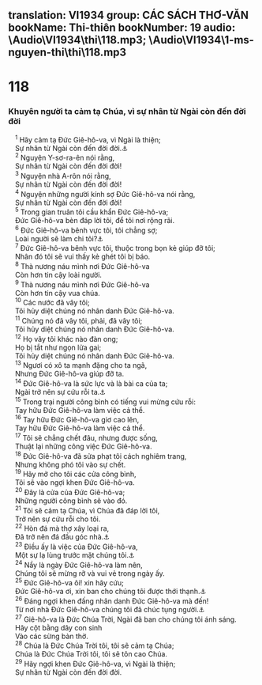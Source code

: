 translation: VI1934
group: CÁC SÁCH THƠ-VĂN
bookName: Thi-thiên 
bookNumber: 19
audio: \Audio\VI1934\thi\118.mp3; \Audio\VI1934\1-ms-nguyen-thi\thi\118.mp3
-------

<div class="title"><h1>118</h1><h3>Khuyên người ta cảm tạ Chúa, vì sự nhân từ Ngài còn đến đời đời</h3></div>
<span class="verse thi_118_1"> <sup>1</sup> Hãy cảm tạ Đức Giê-hô-va, vì Ngài là thiện; <br/> Sự nhân từ Ngài còn đến đời đời.<a data-toggle="tooltip" data-placement="bottom" title="1Su 16:34; 2Su 5:13; 7:3; Exo 3:11; Thi 100:5; 106:1; 107:1; 136:1; Gie 33:11">⚓</a><br/></span>
<span class="verse thi_118_2"> <sup>2</sup> Nguyện Y-sơ-ra-ên nói rằng, <br/> Sự nhân từ Ngài còn đến đời đời! <br/></span>
<span class="verse thi_118_3"> <sup>3</sup> Nguyện nhà A-rôn nói rằng, <br/> Sự nhân từ Ngài còn đến đời đời! <br/></span>
<span class="verse thi_118_4"> <sup>4</sup> Nguyện những người kính sợ Đức Giê-hô-va nói rằng, <br/> Sự nhân từ Ngài còn đến đời đời! <br/></span>
<span class="verse thi_118_5"> <sup>5</sup> Trong gian truân tôi cầu khẩn Đức Giê-hô-va; <br/> Đức Giê-hô-va bèn đáp lời tôi, để tôi nơi rộng rãi. <br/></span>
<span class="verse thi_118_6"> <sup>6</sup> Đức Giê-hô-va bênh vực tôi, tôi chẳng sợ; <br/> Loài người sẽ làm chi tôi?<a data-toggle="tooltip" data-placement="bottom" title="He 13:6">⚓</a><br/></span>
<span class="verse thi_118_7"> <sup>7</sup> Đức Giê-hô-va bênh vực tôi, thuộc trong bọn kẻ giúp đỡ tôi; <br/> Nhân đó tôi sẽ vui thấy kẻ ghét tôi bị báo. <br/></span>
<span class="verse thi_118_8"> <sup>8</sup> Thà nương náu mình nơi Đức Giê-hô-va <br/> Còn hơn tin cậy loài người. <br/></span>
<span class="verse thi_118_9"> <sup>9</sup> Thà nương náu mình nơi Đức Giê-hô-va <br/> Còn hơn tin cậy vua chúa. <br/></span>
<span class="verse thi_118_10"> <sup>10</sup> Các nước đã vây tôi; <br/> Tôi hủy diệt chúng nó nhân danh Đức Giê-hô-va. <br/></span>
<span class="verse thi_118_11"> <sup>11</sup> Chúng nó đã vây tôi, phải, đã vây tôi; <br/> Tôi hủy diệt chúng nó nhân danh Đức Giê-hô-va. <br/></span>
<span class="verse thi_118_12"> <sup>12</sup> Họ vây tôi khác nào đàn ong; <br/> Họ bị tắt như ngọn lửa gai; <br/> Tôi hủy diệt chúng nó nhân danh Đức Giê-hô-va. <br/></span>
<span class="verse thi_118_13"> <sup>13</sup> Ngươi có xô ta mạnh đặng cho ta ngã, <br/> Nhưng Đức Giê-hô-va giúp đỡ ta. <br/></span>
<span class="verse thi_118_14"> <sup>14</sup> Đức Giê-hô-va là sức lực và là bài ca của ta; <br/> Ngài trở nên sự cứu rỗi ta.<a data-toggle="tooltip" data-placement="bottom" title="Xu 15:2; Es 12:2">⚓</a><br/></span>
<span class="verse thi_118_15"> <sup>15</sup> Trong trại người công bình có tiếng vui mừng cứu rỗi: <br/> Tay hữu Đức Giê-hô-va làm việc cả thể. <br/></span>
<span class="verse thi_118_16"> <sup>16</sup> Tay hữu Đức Giê-hô-va giơ cao lên, <br/> Tay hữu Đức Giê-hô-va làm việc cả thể. <br/></span>
<span class="verse thi_118_17"> <sup>17</sup> Tôi sẽ chẳng chết đâu, nhưng được sống, <br/> Thuật lại những công việc Đức Giê-hô-va. <br/></span>
<span class="verse thi_118_18"> <sup>18</sup> Đức Giê-hô-va đã sửa phạt tôi cách nghiêm trang, <br/> Nhưng không phó tôi vào sự chết. <br/></span>
<span class="verse thi_118_19"> <sup>19</sup> Hãy mở cho tôi các cửa công bình, <br/> Tôi sẽ vào ngợi khen Đức Giê-hô-va. <br/></span>
<span class="verse thi_118_20"> <sup>20</sup> Đây là cửa của Đức Giê-hô-va; <br/> Những người công bình sẽ vào đó. <br/></span>
<span class="verse thi_118_21"> <sup>21</sup> Tôi sẽ cảm tạ Chúa, vì Chúa đã đáp lời tôi, <br/> Trở nên sự cứu rỗi cho tôi. <br/></span>
<span class="verse thi_118_22"> <sup>22</sup> Hòn đá mà thợ xây loại ra, <br/> Đã trở nên đá đầu góc nhà.<a data-toggle="tooltip" data-placement="bottom" title="Lu 20:17; Cong 4:11; 1Phi 2:7">⚓</a><br/></span>
<span class="verse thi_118_23"> <sup>23</sup> Điều ấy là việc của Đức Giê-hô-va, <br/> Một sự lạ lùng trước mặt chúng tôi.<a data-toggle="tooltip" data-placement="bottom" title="Mat 21:42; Mac 12:10-11">⚓</a><br/></span>
<span class="verse thi_118_24"> <sup>24</sup> Nầy là ngày Đức Giê-hô-va làm nên, <br/> Chúng tôi sẽ mừng rỡ và vui vẻ trong ngày ấy. <br/></span>
<span class="verse thi_118_25"> <sup>25</sup> Đức Giê-hô-va ôi! xin hãy cứu; <br/> Đức Giê-hô-va ơi, xin ban cho chúng tôi được thới thạnh.<a data-toggle="tooltip" data-placement="bottom" title="Mat 21:9; Mac 11:9; Gi 12:13">⚓</a><br/></span>
<span class="verse thi_118_26"> <sup>26</sup> Đáng ngợi khen đấng nhân danh Đức Giê-hô-va mà đến! <br/> Từ nơi nhà Đức Giê-hô-va chúng tôi đã chúc tụng người.<a data-toggle="tooltip" data-placement="bottom" title="Mat 21:9; 23:39; Mac 11:9; Lu 13:35; 19:38; Gi 12:13">⚓</a><br/></span>
<span class="verse thi_118_27"> <sup>27</sup> Giê-hô-va là Đức Chúa Trời, Ngài đã ban cho chúng tôi ánh sáng. <br/> Hãy cột bằng dây con sinh <br/> Vào các sừng bàn thờ. <br/></span>
<span class="verse thi_118_28"> <sup>28</sup> Chúa là Đức Chúa Trời tôi, tôi sẽ cảm tạ Chúa; <br/> Chúa là Đức Chúa Trời tôi, tôi sẽ tôn cao Chúa. <br/></span>
<span class="verse thi_118_29"> <sup>29</sup> Hãy ngợi khen Đức Giê-hô-va, vì Ngài là thiện; <br/> Sự nhân từ Ngài còn đến đời đời. <br/></span>
